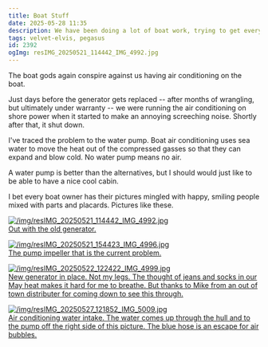 ```yaml
---
title: Boat Stuff
date: 2025-05-28 11:35
description: We have been doing a lot of boat work, trying to get everything ready for another Summer trip.  Here are a couple of the big things.
tags: velvet-elvis, pegasus
id: 2392
ogImg: resIMG_20250521_114442_IMG_4992.jpg
---
```


The boat gods again conspire against us having air conditioning on the boat.  

Just days before the generator gets replaced -- after months of wrangling, but ultimately under warranty -- we were running the air conditioning on shore power when it started to make an annoying screeching noise.  Shortly after that, it shut down.

I've traced the problem to the water pump.  Boat air conditioning uses sea water to move the heat out of the compressed gasses so that they can expand and blow cold.  No water pump means no air.

A water pump is better than the alternatives, but I should would just like to be able to have a nice cool cabin.

I bet every boat owner has their pictures mingled with happy, smiling people mixed with parts and placards.  Pictures like these.

<a class="lightview centered" href="/img/resIMG_20250521_114442_IMG_4992.jpg" data-lightview-caption="Out with the old generator." data-lightview-group="group1"><img src="/img/resIMG_20250521_114442_IMG_4992.jpg" alt="/img/resIMG_20250521_114442_IMG_4992.jpg"><br><span class="caption">Out with the old generator.</span></a>

<a class="lightview centered" href="/img/resIMG_20250521_154423_IMG_4996.jpg" data-lightview-caption="The pump impeller that is the current problem." data-lightview-group="group1"><img src="/img/resIMG_20250521_154423_IMG_4996.jpg" alt="/img/resIMG_20250521_154423_IMG_4996.jpg"><br><span class="caption">The pump impeller that is the current problem.</span></a>

<a class="lightview centered" href="/img/resIMG_20250522_122422_IMG_4999.jpg" data-lightview-caption="New generator in place.  Not my legs.  The thought of jeans and socks in our May heat makes it hard for me to breathe.  But thanks to Mike from an out of town distributer for coming down to see this through." data-lightview-group="group1"><img src="/img/resIMG_20250522_122422_IMG_4999.jpg" alt="/img/resIMG_20250522_122422_IMG_4999.jpg"><br><span class="caption">New generator in place.  Not my legs.  The thought of jeans and socks in our May heat makes it hard for me to breathe.  But thanks to Mike from an out of town distributer for coming down to see this through.</span></a>

<a class="lightview centered" href="/img/resIMG_20250527_121852_IMG_5009.jpg" data-lightview-caption="Air conditioning water intake.  The water comes up through the hull and to the pump off the right side of this picture.  The blue hose is an escape for air bubbles." data-lightview-group="group1"><img src="/img/resIMG_20250527_121852_IMG_5009.jpg" alt="/img/resIMG_20250527_121852_IMG_5009.jpg"><br><span class="caption">Air conditioning water intake.  The water comes up through the hull and to the pump off the right side of this picture.  The blue hose is an escape for air bubbles.</span></a>